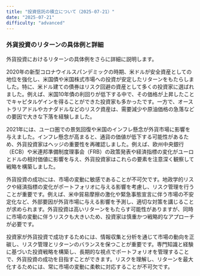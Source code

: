 ```yaml
---
title: "投資信託の積立について（2025-07-21）"
date: "2025-07-21"
difficulty: "advanced"
---
```


### 外貨投資のリターンの具体例と詳細

外貨投資におけるリターンの具体例をさらに詳細に説明します。

2020年の新型コロナウイルスパンデミックの時期、米ドルが安全資産としての地位を強化し、米国債や米国株式市場への投資が安定したリターンをもたらしました。特に、米ドル建ての債券はリスク回避の資産として多くの投資家に選ばれました。例えば、米国10年債の利回りが低下する中で、その価格が上昇したことでキャピタルゲインを得ることができた投資家も多かったです。一方で、オーストラリアドルやカナダドルなどのリスク資産は、需要減少や原油価格の急落などの要因で大きな下落を経験しました。

2021年には、ユーロ圏での景気回復や米国のインフレ懸念が外貨市場に影響を与えました。インフレ懸念が高まると、通貨の価値が低下する可能性があるため、外貨投資家はヘッジの重要性を再確認しました。例えば、欧州中央銀行（ECB）や米連邦準備制度理事会（FRB）の政策発表や経済指標の変化がユーロとドルの相対価値に影響を与え、外貨投資家はこれらの要素を注意深く観察して戦略を構築しました。

外貨投資の成功には、市場の変動に敏感であることが不可欠です。地政学的リスクや経済指標の変化がポートフォリオに与える影響を考慮し、リスク管理を行うことが重要です。例えば、米中貿易摩擦の激化や緊急事態宣言に伴う市場の不安定化など、外部要因が外貨市場に与える影響を予測し、適切な対策を講じることが求められます。外貨投資は高いリターンをもたらす可能性がありますが、同時に市場の変動に伴うリスクも大きいため、投資家は慎重かつ戦略的なアプローチが必要です。

投資家が外貨投資で成功するためには、情報収集と分析を通じて市場の動向を正碳し、リスク管理とリターンのバランスを保つことが重要です。専門知識と経験に基づいた投資戦略を構築し、長期的な視点でポートフォリオを管理することで、外貨投資の成功を目指すことができます。リスクを理解し、リターンを最大化するためには、常に市場の変動に柔軟に対応することが不可欠です。
